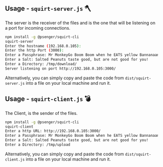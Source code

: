 ## Usage - `squirt-server.js` 🪓

The server is the receiver of the files and is the one that will be listening on a port for incoming connections.

```bash
npm install -g @psenger/squirt-cli
squirt-server
Enter the hostname (192.168.0.105):
Enter the http Port (3000):
Enter a Passphrase: Mr MonkeyGo Boom Boom when he EATS yellow Bannanaananans
Enter a Salt: Salted Peanuts taste good, but are not good for you!
Enter a Directory: /tmp/download/
Server listening on port http://192.168.0.105:3000/
```

Alternatively, you can simply copy and paste the code from `dist/squirt-server.js` into a file on your local machine and
run it.

## Usage - `squirt-client.js` 💣

The Client, is the sender of the files.

```bash
npm install -g @psenger/squirt-cli
squirt-client
Enter a http URL: http://192.168.0.105:3000/
Enter a Passphrase: Mr MonkeyGo Boom Boom when he EATS yellow Bannanaananans
Enter a Salt: Salted Peanuts taste good, but are not good for you!
Enter a Directory: /tmp/upload
```

Alternatively, you can simply copy and paste the code from `dist/squirt-client.js` into a file on your local machine and
run it.
